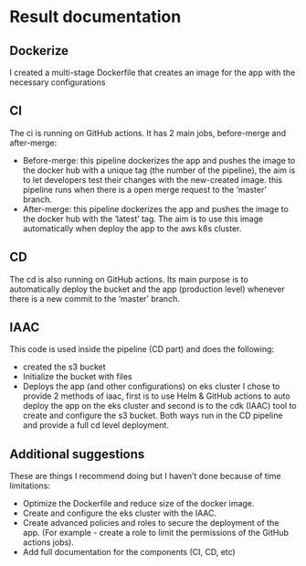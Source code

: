 # Result documentation 
## Dockerize
I created a multi-stage Dockerfile that creates an image for the app with the necessary configurations

## CI
The ci is running on GitHub actions.
It has 2 main jobs, before-merge and after-merge:
* Before-merge: this pipeline dockerizes the app and pushes the image to the docker hub with a unique tag (the number of the pipeline), the aim is to let developers test their changes with the new-created image. this pipeline runs when there is a open merge request to the ‘master’ branch.
* After-merge: this pipeline dockerizes the app and pushes the image to the docker hub with the ‘latest’ tag. The aim is to use this image automatically when deploy the app to the aws k8s cluster.

## CD
The cd is also running on GitHub actions.
Its main purpose is to automatically deploy the bucket and the app (production level) whenever there is a new commit to the ‘master’ branch.

## IAAC
This code is used inside the pipeline (CD part) and does the following:
* created the s3 bucket
* Initialize the bucket with files
* Deploys the app (and other configurations) on eks cluster
I chose to provide 2 methods of iaac, first is to use Helm & GitHub actions to auto deploy the app on the eks cluster and second is to the cdk (IAAC) tool to create and configure the s3 bucket.
Both ways run in the CD pipeline and provide a full cd level deployment. 

## Additional suggestions
These are things I recommend doing but I haven’t done because of time limitations:
* Optimize the Dockerfile and reduce size of the docker image.
* Create and configure the eks cluster with the IAAC.
* Create advanced policies and roles to secure the deployment of the app. (For example - create a role to limit the permissions of the GitHub actions jobs).
* Add full documentation for the components (CI, CD, etc)
